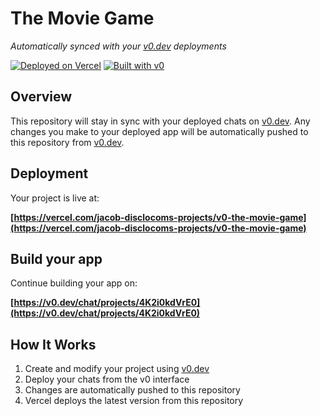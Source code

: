 # The Movie Game

*Automatically synced with your [v0.dev](https://v0.dev) deployments*

[![Deployed on Vercel](https://img.shields.io/badge/Deployed%20on-Vercel-black?style=for-the-badge&logo=vercel)](https://vercel.com/jacob-disclocoms-projects/v0-the-movie-game)
[![Built with v0](https://img.shields.io/badge/Built%20with-v0.dev-black?style=for-the-badge)](https://v0.dev/chat/projects/4K2i0kdVrE0)

## Overview

This repository will stay in sync with your deployed chats on [v0.dev](https://v0.dev).
Any changes you make to your deployed app will be automatically pushed to this repository from [v0.dev](https://v0.dev).

## Deployment

Your project is live at:

**[https://vercel.com/jacob-disclocoms-projects/v0-the-movie-game](https://vercel.com/jacob-disclocoms-projects/v0-the-movie-game)**

## Build your app

Continue building your app on:

**[https://v0.dev/chat/projects/4K2i0kdVrE0](https://v0.dev/chat/projects/4K2i0kdVrE0)**

## How It Works

1. Create and modify your project using [v0.dev](https://v0.dev)
2. Deploy your chats from the v0 interface
3. Changes are automatically pushed to this repository
4. Vercel deploys the latest version from this repository
